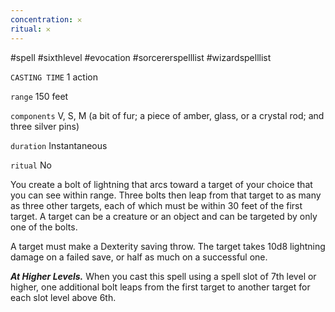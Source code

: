 ```yaml
---
concentration: 𐄂
ritual: 𐄂
---
```

#spell #sixthlevel #evocation #sorcererspelllist #wizardspelllist

`CASTING TIME`
1 action

`range`
150 feet

`components`
V, S, M (a bit of fur; a piece of amber, glass, or a crystal rod; and three silver pins)

`duration`
Instantaneous

`ritual`
No

You create a bolt of lightning that arcs toward a target of your choice that you can see within range. Three bolts then leap from that target to as many as three other targets, each of which must be within 30 feet of the first target. A target can be a creature or an object and can be targeted by only one of the bolts.

A target must make a Dexterity saving throw. The target takes 10d8 lightning damage on a failed save, or half as much on a successful one.

**_At Higher Levels._** When you cast this spell using a spell slot of 7th level or higher, one additional bolt leaps from the first target to another target for each slot level above 6th.